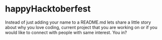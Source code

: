 # happyHacktoberfest
Instead of just adding your name to a README.md lets share a little story about why you love coding, current project that you are working on or if you would like to connect with people with same interest. You in?
